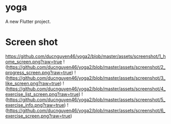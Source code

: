 # yoga

A new Flutter project.

# Screen shot
https://github.com/ducnguyen46/yoga2/blob/master/assets/screenshot/1_home_screen.png?raw=true
!(https://github.com/ducnguyen46/yoga2/blob/master/assets/screenshot/2_progress_screen.png?raw=true)
!(https://github.com/ducnguyen46/yoga2/blob/master/assets/screenshot/3_like_screen.png?raw=true)
!(https://github.com/ducnguyen46/yoga2/blob/master/assets/screenshot/4_exercise_list_screen.png?raw=true)
!(https://github.com/ducnguyen46/yoga2/blob/master/assets/screenshot/5_exercise_info.png?raw=true)
!(https://github.com/ducnguyen46/yoga2/blob/master/assets/screenshot/6_exercise_screen.png?raw=true)

